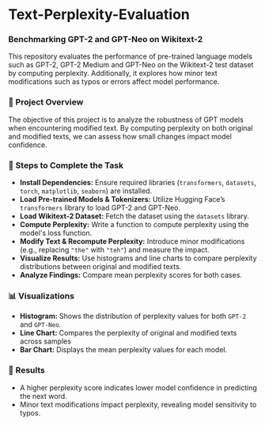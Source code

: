 # Text-Perplexity-Evaluation

### Benchmarking GPT-2 and GPT-Neo on Wikitext-2
This repository evaluates the performance of pre-trained language models such as GPT-2, GPT-2 Medium and GPT-Neo on the Wikitext-2 test dataset by computing perplexity. Additionally, it explores how minor text modifications such as typos or errors affect model performance.

### 🚀 Project Overview
The objective of this project is to analyze the robustness of GPT models when encountering modified text. By computing perplexity on both original and modified texts, we can assess how small changes impact model confidence.

### 📌 Steps to Complete the Task
- **Install Dependencies:** Ensure required libraries (```transformers```, ```datasets```, ```torch```, ```matplotlib```, ```seaborn```) are installed.
- **Load Pre-trained Models & Tokenizers:** Utilize Hugging Face’s ```transformers``` library to load GPT-2 and GPT-Neo.
- **Load Wikitext-2 Dataset:** Fetch the dataset using the ```datasets``` library.
- **Compute Perplexity:** Write a function to compute perplexity using the model's loss function.
- **Modify Text & Recompute Perplexity:** Introduce minor modifications (e.g., replacing ```"the"``` with ```"teh"```) and measure the impact.
- **Visualize Results:** Use histograms and line charts to compare perplexity distributions between original and modified texts.
- **Analyze Findings:** Compare mean perplexity scores for both cases.

### 📊 Visualizations
- **Histogram:** Shows the distribution of perplexity values for both ```GPT-2``` and ```GPT-Neo```.
- **Line Chart:** Compares the perplexity of original and modified texts across samples
- **Bar Chart:** Displays the mean perplexity values for each model.

### 📝 Results
- A higher perplexity score indicates lower model confidence in predicting the next word.
- Minor text modifications  impact perplexity, revealing model sensitivity to typos.
